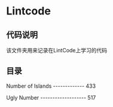 # Lintcode

## 代码说明
该文件夹用来记录在LintCode上学习的代码

## 目录
Number of Islands ------------- 433  

Ugly Number ------------------- 517
